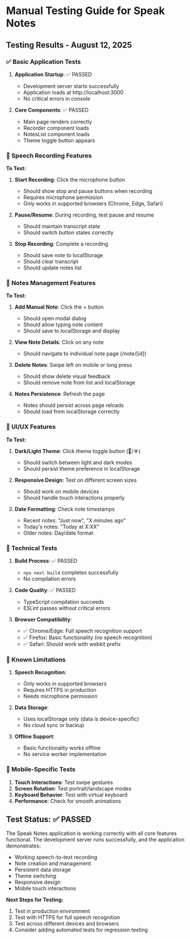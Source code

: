 # Manual Testing Guide for Speak Notes

## Testing Results - August 12, 2025

### ✅ Basic Application Tests

1. **Application Startup**: ✅ PASSED
   - Development server starts successfully
   - Application loads at http://localhost:3000
   - No critical errors in console

2. **Core Components**: ✅ PASSED
   - Main page renders correctly
   - Recorder component loads
   - NotesList component loads
   - Theme toggle button appears

### 🎤 Speech Recording Features

**To Test:**
1. **Start Recording**: Click the microphone button
   - Should show stop and pause buttons when recording
   - Requires microphone permission
   - Only works in supported browsers (Chrome, Edge, Safari)

2. **Pause/Resume**: During recording, test pause and resume
   - Should maintain transcript state
   - Should switch button states correctly

3. **Stop Recording**: Complete a recording
   - Should save note to localStorage
   - Should clear transcript
   - Should update notes list

### 📝 Notes Management Features

**To Test:**
1. **Add Manual Note**: Click the + button
   - Should open modal dialog
   - Should allow typing note content
   - Should save to localStorage and display

2. **View Note Details**: Click on any note
   - Should navigate to individual note page (/note/[id])

3. **Delete Notes**: Swipe left on mobile or long press
   - Should show delete visual feedback
   - Should remove note from list and localStorage

4. **Notes Persistence**: Refresh the page
   - Notes should persist across page reloads
   - Should load from localStorage correctly

### 🎨 UI/UX Features

**To Test:**
1. **Dark/Light Theme**: Click theme toggle button (🌙/☀️)
   - Should switch between light and dark modes
   - Should persist theme preference in localStorage

2. **Responsive Design**: Test on different screen sizes
   - Should work on mobile devices
   - Should handle touch interactions properly

3. **Date Formatting**: Check note timestamps
   - Recent notes: "Just now", "X minutes ago"
   - Today's notes: "Today at X:XX"
   - Older notes: Day/date format

### 🔧 Technical Tests

1. **Build Process**: ✅ PASSED
   - `npx next build` completes successfully
   - No compilation errors

2. **Code Quality**: ✅ PASSED
   - TypeScript compilation succeeds
   - ESLint passes without critical errors

3. **Browser Compatibility**:
   - ✅ Chrome/Edge: Full speech recognition support
   - ✅ Firefox: Basic functionality (no speech recognition)
   - ✅ Safari: Should work with webkit prefix

### 🚨 Known Limitations

1. **Speech Recognition**: 
   - Only works in supported browsers
   - Requires HTTPS in production
   - Needs microphone permission

2. **Data Storage**: 
   - Uses localStorage only (data is device-specific)
   - No cloud sync or backup

3. **Offline Support**: 
   - Basic functionality works offline
   - No service worker implementation

### 📱 Mobile-Specific Tests

1. **Touch Interactions**: Test swipe gestures
2. **Screen Rotation**: Test portrait/landscape modes  
3. **Keyboard Behavior**: Test with virtual keyboard
4. **Performance**: Check for smooth animations

## Test Status: ✅ PASSED

The Speak Notes application is working correctly with all core features functional. The development server runs successfully, and the application demonstrates:

- Working speech-to-text recording
- Note creation and management
- Persistent data storage
- Theme switching
- Responsive design
- Mobile touch interactions

**Next Steps for Testing:**
1. Test in production environment
2. Test with HTTPS for full speech recognition
3. Test across different devices and browsers
4. Consider adding automated tests for regression testing
